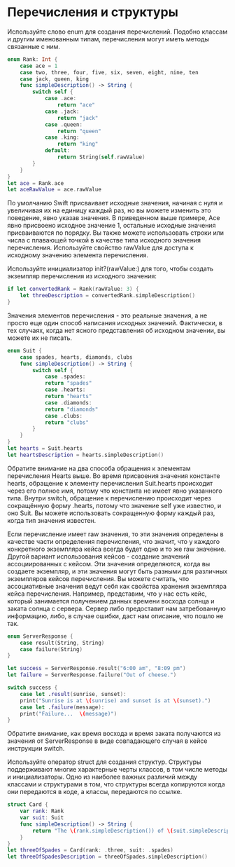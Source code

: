 # Перечисления и структуры
Используйте слово enum для создания перечислений. Подобно классам и другим именованным типам, перечисления могут иметь методы связанные с ним.

```swift
enum Rank: Int {
    case ace = 1
    case two, three, four, five, six, seven, eight, nine, ten
    case jack, queen, king
    func simpleDescription() -> String {
        switch self {
            case .ace:
                return "ace"
            case .jack:
                return "jack"
            case .queen:
                return "queen"
            case .king:
                return "king"
            default:
                return String(self.rawValue)
        }
    }
}
let ace = Rank.ace
let aceRawValue = ace.rawValue
```

По умолчанию Swift присваивает исходные значения, начиная с нуля и увеличивая их на единицу каждый раз, но вы можете изменить это поведение, явно указав значения. В приведенном выше примере, Ace явно присвоено исходное значение 1, остальные исходные значения присваиваются по порядку. Вы также можете использовать строки или числа с плавающей точкой в качестве типа исходного значения перечисления. Используйте свойство rawValue для доступа к исходному значению элемента перечисления.

Используйте инициализатор init?(rawValue:) для того, чтобы создать экземпляр перечисления из исходного значения:

```swift
if let convertedRank = Rank(rawValue: 3) {
    let threeDescription = convertedRank.simpleDescription()
}
```

Значения элементов перечисления - это реальные значения, а не просто еще один способ написания исходных значений. Фактически, в тех случаях, когда нет ясного представления об исходном значении, вы можете их не писать.

```swift
enum Suit {
    case spades, hearts, diamonds, clubs
    func simpleDescription() -> String {
        switch self {
            case .spades:
            return "spades"
            case .hearts:
            return "hearts"
            case .diamonds:
            return "diamonds"
            case .clubs:
            return "clubs"
        }
    }
}
let hearts = Suit.hearts
let heartsDescription = hearts.simpleDescription()
```

Обратите внимание на два способа обращения к элементам перечисления Hearts выше. Во время присвоения значения константе hearts, обращение к элементу перечисления Suit.hearts происходит через его полное имя, потому что константа не имеет явно указанного типа. Внутри switch, обращение к перечислению происходит через сокращённую форму .hearts, потому что значение self уже известно, и оно Suit. Вы можете использовать сокращенную форму каждый раз, когда тип значения известен.

Если перечисление имеет raw значения, то эти значения определены в качестве части определения перечисления, что значит, что у каждого конкретного экземпляра кейса всегда будет одно и то же raw значение. Другой вариант использования кейсов - создание значений ассоциированных с кейсом. Эти значения определяются, когда вы создаете экземпляр, и эти значения могут быть разными для различных экземпляров кейсов перечисления. Вы можете считать, что ассоциативные значения ведут себя как свойства хранения экземпляра кейса перечисления. Например, представим, что у нас есть кейс, который занимается получением данных времени восхода солнца и заката солнца с сервера. Сервер либо предоставит нам затребованную информацию, либо, в случае ошибки, даст нам описание, что пошло не так.

```swift
enum ServerResponse {
    case result(String, String)
    case failure(String)
}

let success = ServerResponse.result("6:00 am", "8:09 pm")
let failure = ServerResponse.failure("Out of cheese.")

switch success {
    case let .result(sunrise, sunset):
    print("Sunrise is at \(sunrise) and sunset is at \(sunset).")
    case let .failure(message):
    print("Failure...  \(message)")
}
```

Обратите внимание, как время восхода и время заката получаются из значения от ServerResponse в виде совпадающего случая в кейсе инструкции switch.

Используйте оператор struct для создания структур. Структуры поддерживают многие характерные черты классов, в том числе методы и инициализаторы. Одно из наиболее важных различий между классами и структурами в том, что структуры всегда копируются когда они передаются в коде, а классы, передаются по ссылке.

```swift
struct Card {
    var rank: Rank
    var suit: Suit
    func simpleDescription() -> String {
        return "The \(rank.simpleDescription()) of \(suit.simpleDescription())"
    }
}
let threeOfSpades = Card(rank: .three, suit: .spades)
let threeOfSpadesDescription = threeOfSpades.simpleDescription()
```
